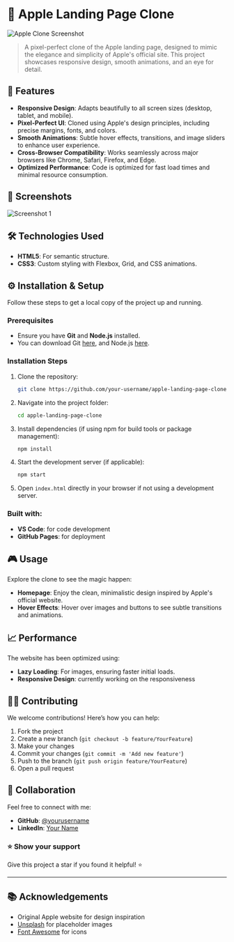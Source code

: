 # 🍎 Apple Landing Page Clone

![Apple Clone Screenshot](https://i.ibb.co/4JpJ9gJ/apple.png)

> A pixel-perfect clone of the Apple landing page, designed to mimic the elegance and simplicity of Apple's official site. This project showcases responsive design, smooth animations, and an eye for detail.

## 🌟 Features

- **Responsive Design**: Adapts beautifully to all screen sizes (desktop, tablet, and mobile).
- **Pixel-Perfect UI**: Cloned using Apple's design principles, including precise margins, fonts, and colors.
- **Smooth Animations**: Subtle hover effects, transitions, and image sliders to enhance user experience.
- **Cross-Browser Compatibility**: Works seamlessly across major browsers like Chrome, Safari, Firefox, and Edge.
- **Optimized Performance**: Code is optimized for fast load times and minimal resource consumption.

## 📸 Screenshots

![Screenshot 1](https://i.ibb.co/4JpJ9gJ/apple.png)

## 🛠️ Technologies Used

- **HTML5**: For semantic structure.
- **CSS3**: Custom styling with Flexbox, Grid, and CSS animations.
  
## ⚙️ Installation & Setup

Follow these steps to get a local copy of the project up and running.

### Prerequisites

- Ensure you have **Git** and **Node.js** installed.
- You can download Git [here](https://git-scm.com/), and Node.js [here](https://nodejs.org/).

### Installation Steps

1. Clone the repository:

    ```bash
    git clone https://github.com/your-username/apple-landing-page-clone.git
    ```

2. Navigate into the project folder:

    ```bash
    cd apple-landing-page-clone
    ```

3. Install dependencies (if using npm for build tools or package management):

    ```bash
    npm install
    ```

4. Start the development server (if applicable):

    ```bash
    npm start
    ```

5. Open `index.html` directly in your browser if not using a development server.

### Built with:

- **VS Code**: for code development
- **GitHub Pages**: for deployment
  
## 🎮 Usage

Explore the clone to see the magic happen:

- **Homepage**: Enjoy the clean, minimalistic design inspired by Apple's official website.
- **Hover Effects**: Hover over images and buttons to see subtle transitions and animations.

## 📈 Performance

The website has been optimized using:

- **Lazy Loading**: For images, ensuring faster initial loads.
- **Responsive Design**: currently working on the responsiveness

## 🧑‍💻 Contributing

We welcome contributions! Here’s how you can help:

1. Fork the project
2. Create a new branch (`git checkout -b feature/YourFeature`)
3. Make your changes
4. Commit your changes (`git commit -m 'Add new feature'`)
5. Push to the branch (`git push origin feature/YourFeature`)
6. Open a pull request

## 🤝 Collaboration

Feel free to connect with me:

- **GitHub**: [@yourusername](https://github.com/chizomauzoma)
- **LinkedIn**: [Your Name](https://linkedin.com/in/chizomauzoma)


### ⭐️ Show your support

Give this project a star if you found it helpful! ⭐️

---

## 📚 Acknowledgements

- Original Apple website for design inspiration
- [Unsplash](https://unsplash.com/) for placeholder images
- [Font Awesome](https://fontawesome.com/) for icons
